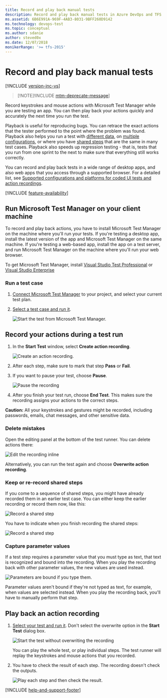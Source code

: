 ```yaml
---
title: Record and play back manual tests
description: Record and play back manual tests in Azure DevOps and TFS to make sure each of the deliverables meets your users needs
ms.assetid: 6B6E991A-969F-4AB3-8031-9BFF260D9142
ms.technology: devops-test
ms.topic: conceptual
ms.author: sdanie
author: steved0x
ms.date: 12/07/2018
monikerRange: '>= tfs-2015'
---
```


# Record and play back manual tests

[!INCLUDE [version-inc-vs](../includes/version-inc-vs.md)]

> [!NOTE]!INCLUDE [mtm-deprecate-message](../includes/mtm-deprecate-message.md)]

Record keystrokes and mouse actions with Microsoft Test Manager
while you are testing an app. You can then play back your actions
quickly and accurately the next time you run the test.

Playback is useful for reproducing bugs. You can retrace the
exact actions that the tester performed to the point where the
problem was found. Playback also helps you run a test with
[different data](../repeat-test-with-different-data.md),
on [multiple configurations](../test-different-configurations.md),
or where you have [shared steps](../mtm/share-steps-between-test-cases.md)
that are the same in many test cases. Playback also speeds up
regression testing - that is, tests that you run from one sprint
to the next to make sure that everything still works correctly.

You can record and play back tests in a wide range of desktop apps,
and also web apps that you access through a supported browser.
For a detailed list, see
[Supported configurations and platforms for coded UI tests and action recordings](/visualstudio/test/supported-configurations-and-platforms-for-coded-ui-tests-and-action-recordings).

[!INCLUDE [feature-availability](../includes/feature-availability.md)]

## Run Microsoft Test Manager on your client machine

To record and play back actions, you have to install
Microsoft Test Manager on the machine where you'll
run your tests. If you're testing a desktop app,
install the latest version of the app and Microsoft
Test Manager on the same machine. If you're testing
a web-based app, install the app on a test server,
and run Microsoft Test Manager on the machine where
you'll run your web browser.

To get Microsoft Test Manager, install [Visual Studio Test Professional](https://visualstudio.microsoft.com/vs/test-professional/)
or [Visual Studio Enterprise](https://visualstudio.microsoft.com/downloads/)

### Run a test case

1.  [Connect Microsoft Test Manager](connect-microsoft-test-manager-to-your-team-project-and-test-plan.md)
    to your project, and select your current test plan.

1.  [Select a test case and run it](run-manual-tests-with-microsoft-test-manager.md).

    ![Start the test from Microsoft Test Manager.](media/record-play-manual-tests/start-test.png)

## Record your actions during a test run

1.  In the **Start Test** window,
    select **Create action recording**.

    ![Create an action recording.](media/record-play-manual-tests/create-recording.png)

1.  After each step, make sure to mark that step **Pass** or **Fail**.

1.  If you want to pause your test, choose **Pause**.

    ![Pause the recording](media/record-play-manual-tests/pause-recording.png)

1.  After you finish your test run, choose **End Test**.
    This makes sure the recording assigns your actions to the correct steps.

**Caution:** All your keystrokes and gestures might be recorded,
including passwords, emails, chat messages, and other sensitive data.

### Delete mistakes

Open the editing panel at the bottom of the test runner.
You can delete actions there:

![Edit the recording inline](media/record-play-manual-tests/delete-actions.png)

Alternatively, you can run the test again and choose **Overwrite action recording**.

### Keep or re-record shared steps

If you come to a sequence of shared steps,
you might have already recorded them in an earlier test case.
You can either keep the earlier recording or record them now, like this:

![Record a shared step](media/record-play-manual-tests/rerecord-shared-steps.png)

You have to indicate when you finish recording the shared steps:

![Record a shared step](media/record-play-manual-tests/finish-rerecording-shared-steps.png)

### Capture parameter values

If a test step requires a parameter value that you must type as text,
that text is recognized and bound into the recording. When you play the
recording back with other parameter values, the new values are used instead.

![Parameters are bound if you type them.](media/record-play-manual-tests/text-parameters-bound.png)

Parameter values aren't bound if they're not typed as text, for example,
when values are selected instead. When you play the recording back,
you'll have to manually perform that step.

## Play back an action recording

1.  [Select your test and run it](run-manual-tests-with-microsoft-test-manager.md).
    Don't select the overwrite option in the **Start Test** dialog box.

    ![Start the test without overwriting the recording](media/record-play-manual-tests/start-test-no-overwrite.png)

    You can play the whole test, or play individual steps.
    The test runner will replay the keystrokes and mouse actions that you recorded.

1.  You have to check the result of each step. The recording doesn't check the outputs.

    ![Play each step and then check the result.](media/record-play-manual-tests/play-check-result.png)

[!INCLUDE [help-and-support-footer](../includes/help-and-support-footer.md)]
